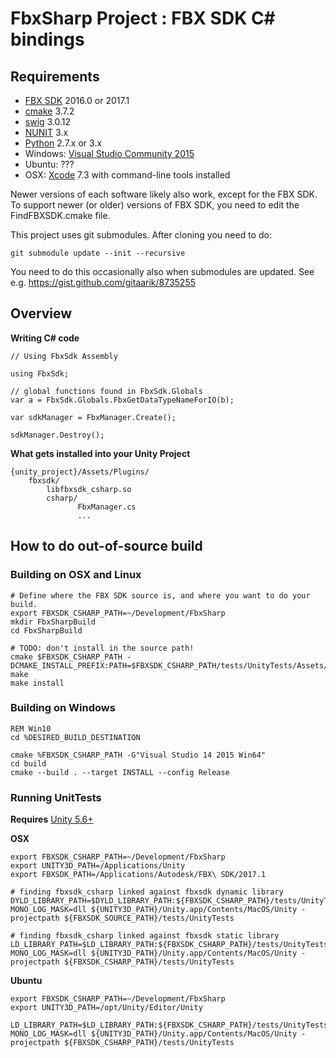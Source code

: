 # FbxSharp Project : FBX SDK C# bindings

## Requirements

* [FBX SDK](http://www.autodesk.com/products/fbx/overview) 2016.0 or 2017.1
* [cmake](https://cmake.org/download/) 3.7.2
* [swig](http://www.swig.org/download.html) 3.0.12
* [NUNIT](http://www.nunit.org/) 3.x
* [Python](https://www.python.org/downloads/) 2.7.x or 3.x
* Windows: [Visual Studio Community 2015](https://www.visualstudio.com/downloads/)
* Ubuntu: ???
* OSX: [Xcode](https://developer.apple.com/xcode/features/) 7.3 with command-line tools installed

Newer versions of each software likely also work, except for the FBX SDK. To support newer (or older) versions of FBX SDK, you need to edit the FindFBXSDK.cmake file.

This project uses git submodules. After cloning you need to do:
```
git submodule update --init --recursive
```
You need to do this occasionally also when submodules are updated. See e.g.
https://gist.github.com/gitaarik/8735255

## Overview

**Writing C# code**
```
// Using FbxSdk Assembly

using FbxSdk;

// global functions found in FbxSdk.Globals
var a = FbxSdk.Globals.FbxGetDataTypeNameForIO(b);

var sdkManager = FbxManager.Create();

sdkManager.Destroy();
```

**What gets installed into your Unity Project**
```
{unity_project}/Assets/Plugins/
    fbxsdk/
        libfbxsdk_csharp.so
        csharp/
               FbxManager.cs
               ...
```               

## How to do out-of-source build

### Building on OSX and Linux
```
# Define where the FBX SDK source is, and where you want to do your build.
export FBXSDK_CSHARP_PATH=~/Development/FbxSharp
mkdir FbxSharpBuild
cd FbxSharpBuild

# TODO: don't install in the source path!
cmake $FBXSDK_CSHARP_PATH -DCMAKE_INSTALL_PREFIX:PATH=$FBXSDK_CSHARP_PATH/tests/UnityTests/Assets/Plugins
make 
make install
```

### Building on Windows 
```
REM Win10
cd %DESIRED_BUILD_DESTINATION

cmake %FBXSDK_CSHARP_PATH -G"Visual Studio 14 2015 Win64"
cd build
cmake --build . --target INSTALL --config Release
```

### Running UnitTests

**Requires** [Unity 5.6+](https://store.unity.com/)

**OSX**
```
export FBXSDK_CSHARP_PATH=~/Development/FbxSharp
export UNITY3D_PATH=/Applications/Unity
export FBXSDK_PATH=/Applications/Autodesk/FBX\ SDK/2017.1

# finding fbxsdk_csharp linked against fbxsdk dynamic library
DYLD_LIBRARY_PATH=$DYLD_LIBRARY_PATH:${FBXSDK_CSHARP_PATH}/tests/UnityTests/Assets/Plugins/fbxsdk:${FBXSDK_PATH}/lib/clang/release MONO_LOG_MASK=dll ${UNITY3D_PATH}/Unity.app/Contents/MacOS/Unity -projectpath ${FBXSDK_SOURCE_PATH}/tests/UnityTests

# finding fbxsdk_csharp linked against fbxsdk static library
LD_LIBRARY_PATH=$LD_LIBRARY_PATH:${FBXSDK_CSHARP_PATH}/tests/UnityTests/Assets/Plugins/fbxsdk MONO_LOG_MASK=dll ${UNITY3D_PATH}/Unity.app/Contents/MacOS/Unity -projectpath ${FBXSDK_CSHARP_PATH}/tests/UnityTests
```

**Ubuntu**

```
export FBXSDK_CSHARP_PATH=~/Development/FbxSharp
export UNITY3D_PATH=/opt/Unity/Editor/Unity

LD_LIBRARY_PATH=$LD_LIBRARY_PATH:${FBXSDK_CSHARP_PATH}/tests/UnityTests/Assets/Plugins/fbxsdk MONO_LOG_MASK=dll ${UNITY3D_PATH}/Unity.app/Contents/MacOS/Unity -projectpath ${FBXSDK_CSHARP_PATH}/tests/UnityTests
```

